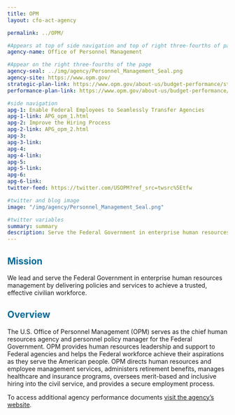 ```yaml
---
title: OPM
layout: cfo-act-agency

permalink: ../OPM/

#Appears at top of side navigation and top of right three-fourths of page
agency-name: Office of Personnel Management

#Appear on the right three-fourths of the page
agency-seal: ../img/agency/Personnel_Management_Seal.png
agency-site: https://www.opm.gov/
strategic-plan-link: https://www.opm.gov/about-us/budget-performance/strategic-plans/2018-2022-strategic-plan.pdf
performance-plan-link: https://www.opm.gov/about-us/budget-performance/performance/2017-annual-performance-report.pdf

#side navigation
apg-1: Enable Federal Employees to Seamlessly Transfer Agencies
apg-1-link: APG_opm_1.html
apg-2: Improve the Hiring Process
apg-2-link: APG_opm_2.html
apg-3:
apg-3-link:
apg-4:
apg-4-link:
apg-5:
apg-5-link:
apg-6:
apg-6-link:
twitter-feed: https://twitter.com/USOPM?ref_src=twsrc%5Etfw

#twitter and blog image
image: "/img/agency/Personnel_Management_Seal.png"

#twitter variables
summary: summary
description: Serve the Federal Government in enterprise human resources management by delivering policies and services to achieve an effective civilian workforce.
---
```


<div class="usa-grid usa-graphic_list-row">
  <div class="usa-width-one-whole usa-media_block agency-page-section">
    <h2 style="color:#046b99;">Mission</h2>
    <p>We lead and serve the Federal Government in enterprise human resources management by delivering policies and services to achieve a trusted, effective civilian workforce.</p>
  </div>
</div>

<div class="usa-grid usa-graphic_list-row">
  <div class="usa-width-one-whole usa-media_block agency-page-section">
    <h2 style="color:#046b99;">Overview</h2>
    <p>The U.S. Office of Personnel Management (OPM) serves as the chief human resources agency and personnel policy manager for the Federal Government. OPM provides human resources leadership and support to Federal agencies and helps the Federal workforce achieve their aspirations as they serve the American people. OPM directs human resources and employee management services, administers retirement benefits, manages healthcare and insurance programs, oversees merit-based and inclusive hiring into the civil service, and provides a secure employment process.</p>
  </div>
</div>

<div class="usa-grid usa-graphic_list-row">
  <div class="usa-width-one-whole usa-media_block">
    <p>To access additional agency performance documents <a href="https://www.opm.gov/about-us/budget-performance/performance/" target="_blank">visit the agency’s website</a>.</p>
  </div>
</div>
